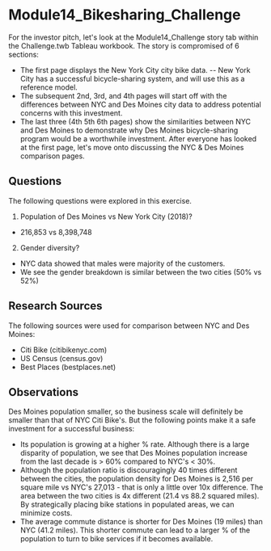 # Module14_Bikesharing_Challenge
For the investor pitch, let's look at the Module14_Challenge story tab within the Challenge.twb Tableau workbook. 
The story is compromised of 6 sections: 
 - The first page displays the New York City city bike data.
 -- New York City has a successful bicycle-sharing system, and will use this as a reference model. 
 - The subsequent 2nd, 3rd, and 4th pages will start off with the differences between NYC and Des Moines city data to address potential concerns with this investment.
 - The last three (4th 5th 6th pages) show the similarities between NYC and Des Moines to demonstrate why Des Moines bicycle-sharing program would be a worthwhile investment. 
After everyone has looked at the first page, let's move onto discussing the NYC & Des Moines comparison pages.
## Questions
The following questions were explored in this exercise.
1. Population of Des Moines vs New York City (2018)?
- 216,853 vs 8,398,748

2. Gender diversity?
- NYC data showed that males were majority of the customers.
- We see the gender breakdown is similar between the two cities (50% vs 52%)

## Research Sources
The following sources were used for comparison between NYC and Des Moines:
- Citi Bike (citibikenyc.com)
- US Census (census.gov)
- Best Places (bestplaces.net)

## Observations
Des Moines population smaller, so the business scale will definitely be smaller than that of NYC Citi Bike's. But the following points make it a safe investment for a successful business:
 - Its population is growing at a higher % rate. Although there is a large disparity of population, we see that Des Moines population increase from the last decade is > 60% compared to NYC's < 30%. 
 - Although the population ratio is discouragingly 40 times different between the cities, the population density for Des Moines is 2,516 per square mile vs NYC's 27,013 - that is only a little over 10x difference. The area between the two cities is 4x different (21.4	vs 88.2 squared miles). By strategically placing bike stations in populated areas, we can minimize costs.
 - The average commute distance is shorter for Des Moines (19 miles) than NYC (41.2 miles). This shorter commute can lead to a larger % of the population to turn to bike services if it becomes available.

